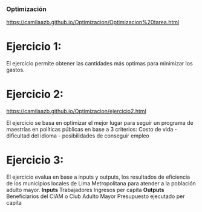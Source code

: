 ### Optimización
https://camilaazb.github.io/Optimizacion/Optimizacion%20tarea.html

# Ejercicio 1: 
El ejercicio permite obtener las cantidades más optimas para minimizar los gastos.

# Ejercicio 2: 
https://camilaazb.github.io/Optimizacion/ejercicio2.html 

El ejercicio se basa en optimizar el mejor lugar para seguir un programa de maestrías en políticas públicas en base a 3 criterios: 
Costo de vida - dificultad del idioma - posibilidades de conseguir empleo

# Ejercicio 3:
El ejercicio evalua en base a inputs y outputs, los resultados de eficiencia de los municipios locales de Lima Metropolitana para atender a la población adulto mayor.
**Inputs**
Trabajadores 
Ingresos per capita
**Outputs**
Beneficiarios del CIAM o Club Adulto Mayor
Presupuesto ejecutado per capita
